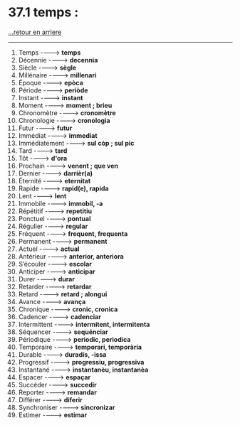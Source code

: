 # 37.1 temps : 

[...retour en arriere](../../../menu_fiches.md)

---

1. Temps  ----> **temps**
2. Décennie  ----> **decennia**
3. Siècle  ----> **sègle**
4. Millénaire  ----> **millenari**
5. Époque  ----> **epòca**
6. Période  ----> **periòde**
7. Instant  ----> **instant**
8. Moment  ----> **moment ; brieu**
9. Chronomètre  ----> **cronomètre**
10. Chronologie  ----> **cronologia**
11. Futur  ----> **futur**
12. Immédiat  ----> **immediat**
13. Immédiatement ----> **sul còp ; sul pic**
14. Tard  ----> **tard**
15. Tôt  ----> **d'ora**
16. Prochain  ----> **venent ; que ven**
17. Dernier  ----> **darrièr(a)**
18. Éternité  ----> **eternitat**
19. Rapide  ----> **rapid(e), rapida**
20. Lent  ----> **lent**
21. Immobile  ----> **immobil, -a**
22. Répétitif  ----> **repetitiu**
23. Ponctuel  ----> **pontual**
24. Régulier  ----> **regular**
25. Fréquent  ----> **frequent, frequenta**
26. Permanent  ----> **permanent**
27. Actuel  ----> **actual**
28. Antérieur  ----> **anterior, anteriora**
29. S’écouler  ----> **escolar**
32. Anticiper  ----> **anticipar**
33. Durer ----> **durar**
34. Retarder  ----> **retardar**
35. Retard ----> **retard ; alongui**
36. Avance  ----> **avança**
37. Chronique  ----> **cronic, cronica**
38. Cadencer  ----> **cadenciar**
39. Intermittent  ----> **intermitent, intermitenta**
40. Séquencer  ----> **sequénciar**
40. Périodique  ----> **periodic, periodica**
41. Temporaire  ----> **temporari, temporària**
42. Durable  ----> **duradís, -issa**
43. Progressif  ----> **progressiu, progressiva**
44. Instantané  ----> **instantanèu, instantanèa**
45. Espacer  ----> **espaçar**
46. Succéder  ----> **succedir**
47. Reporter  ----> **remandar**
48. Différer  ----> **diferir**
49. Synchroniser  ----> **sincronizar**
50. Estimer  ----> **estimar**